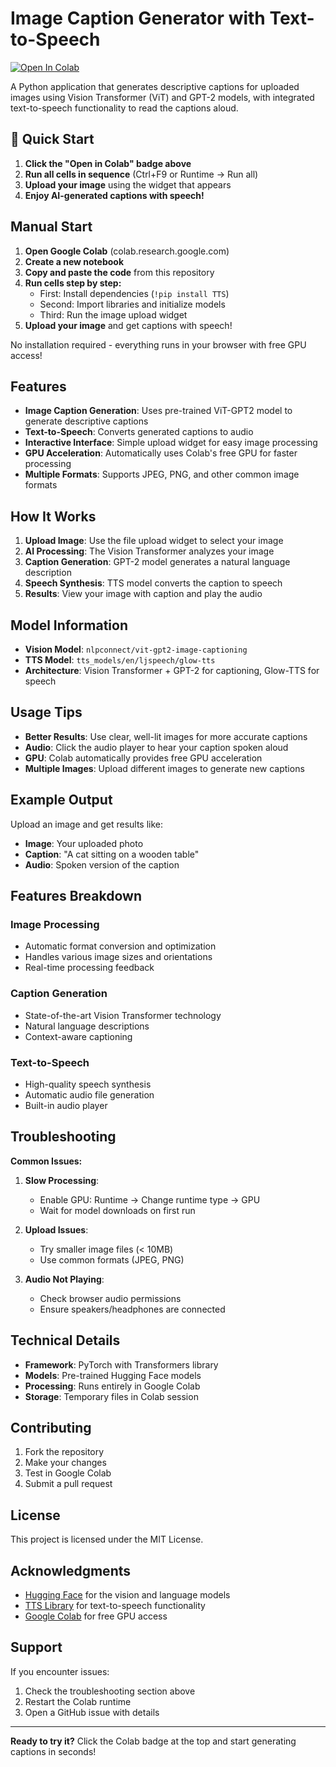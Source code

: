 # Image Caption Generator with Text-to-Speech

[![Open In Colab](https://colab.research.google.com/assets/colab-badge.svg)](https://colab.research.google.com/github/yourusername/image-caption-generator/blob/main/image_caption_generator.ipynb)

A Python application that generates descriptive captions for uploaded images using Vision Transformer (ViT) and GPT-2 models, with integrated text-to-speech functionality to read the captions aloud.

## 🚀 Quick Start

1. **Click the "Open in Colab" badge above**
2. **Run all cells in sequence** (Ctrl+F9 or Runtime → Run all)
3. **Upload your image** using the widget that appears
4. **Enjoy AI-generated captions with speech!**

## Manual Start
1. **Open Google Colab** (colab.research.google.com)
2. **Create a new notebook**
3. **Copy and paste the code** from this repository
4. **Run cells step by step:**
   - First: Install dependencies (`!pip install TTS`)
   - Second: Import libraries and initialize models
   - Third: Run the image upload widget
5. **Upload your image** and get captions with speech!

No installation required - everything runs in your browser with free GPU access!

## Features

- **Image Caption Generation**: Uses pre-trained ViT-GPT2 model to generate descriptive captions
- **Text-to-Speech**: Converts generated captions to audio
- **Interactive Interface**: Simple upload widget for easy image processing
- **GPU Acceleration**: Automatically uses Colab's free GPU for faster processing
- **Multiple Formats**: Supports JPEG, PNG, and other common image formats

## How It Works

1. **Upload Image**: Use the file upload widget to select your image
2. **AI Processing**: The Vision Transformer analyzes your image
3. **Caption Generation**: GPT-2 model generates a natural language description
4. **Speech Synthesis**: TTS model converts the caption to speech
5. **Results**: View your image with caption and play the audio

## Model Information

- **Vision Model**: `nlpconnect/vit-gpt2-image-captioning`
- **TTS Model**: `tts_models/en/ljspeech/glow-tts`
- **Architecture**: Vision Transformer + GPT-2 for captioning, Glow-TTS for speech

## Usage Tips

- **Better Results**: Use clear, well-lit images for more accurate captions
- **Audio**: Click the audio player to hear your caption spoken aloud
- **GPU**: Colab automatically provides free GPU acceleration
- **Multiple Images**: Upload different images to generate new captions

## Example Output

Upload an image and get results like:
- **Image**: Your uploaded photo
- **Caption**: "A cat sitting on a wooden table"
- **Audio**: Spoken version of the caption

## Features Breakdown

### Image Processing
- Automatic format conversion and optimization
- Handles various image sizes and orientations
- Real-time processing feedback

### Caption Generation
- State-of-the-art Vision Transformer technology
- Natural language descriptions
- Context-aware captioning

### Text-to-Speech
- High-quality speech synthesis
- Automatic audio file generation
- Built-in audio player

## Troubleshooting

**Common Issues:**

1. **Slow Processing**: 
   - Enable GPU: Runtime → Change runtime type → GPU
   - Wait for model downloads on first run

2. **Upload Issues**:
   - Try smaller image files (< 10MB)
   - Use common formats (JPEG, PNG)

3. **Audio Not Playing**:
   - Check browser audio permissions
   - Ensure speakers/headphones are connected

## Technical Details

- **Framework**: PyTorch with Transformers library
- **Models**: Pre-trained Hugging Face models
- **Processing**: Runs entirely in Google Colab
- **Storage**: Temporary files in Colab session

## Contributing

1. Fork the repository
2. Make your changes
3. Test in Google Colab
4. Submit a pull request

## License

This project is licensed under the MIT License.

## Acknowledgments

- [Hugging Face](https://huggingface.co/) for the vision and language models
- [TTS Library](https://github.com/coqui-ai/TTS) for text-to-speech functionality
- [Google Colab](https://colab.research.google.com/) for free GPU access

## Support

If you encounter issues:
1. Check the troubleshooting section above
2. Restart the Colab runtime
3. Open a GitHub issue with details

---

**Ready to try it?** Click the Colab badge at the top and start generating captions in seconds!
